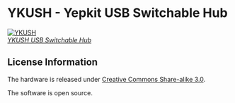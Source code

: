 YKUSH - Yepkit USB Switchable Hub
=================================

[![YKUSH](https://www.yepkit.com/bundles/yepkitstore/images/products/ykush/YKUSH_img.png)  
*YKUSH USB Switchable Hub*](https://www.yepkit.com/products/ykush)




License Information
-------------------

The hardware is released under [Creative Commons Share-alike 3.0](http://creativecommons.org/licenses/by-sa/3.0/).

The software is open source.
